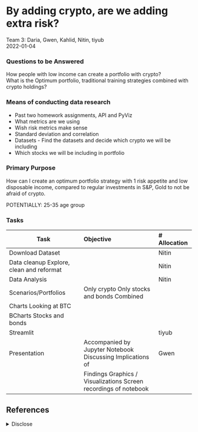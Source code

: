 # By adding crypto, are we adding extra risk?

Team 3: Daria, Gwen, Kahlid, Nitin, tiyub  
2022-01-04

### Questions to be Answered
How people with low income can create a portfolio with crypto?  
What is the Optimum portfolio, traditional training strategies combined with crypto holdings?

### Means of conducting data research
- Past two homework assignments, API and PyViz
- What metrics are we using
- Wish risk metrics make sense
- Standard deviation and correlation
- Datasets - Find the datasets and decide which crypto we will be including
- Which stocks we will be including in portfolio

### Primary Purpose  
How can I create an optimum portfolio strategy with 1 risk appetite and low disposable income, compared to regular investments in S&P, Gold to not be afraid of crypto.  

POTENTIALLY: 25-35 age group

### Tasks
| Task         | Objective | # Allocation |
|--------------|:-----|:-----------|
| Download Dataset | | Nitin |
| Data cleanup Explore, clean and reformat | | Nitin |
| Data Analysis | |  Nitin |
| Scenarios/Portfolios | Only crypto Only stocks and bonds Combined | |
| Charts Looking at BTC | | |
| BCharts Stocks and bonds | | |
| Streamlit | | tiyub |
| Presentation | Accompanied by Jupyter Notebook Discussing Implications of | Gwen |
| | Findings Graphics / Visualizations Screen recordings of notebook | |

## References

<details><summary>Disclose</summary>  

#### Notes  

<sup><a id="ref1">1</a></sup> Installed package of scikit-learn can be accelerated using scikit-learn-intelex.
[More details are available here](https://intel.github.io/scikit-learn-intelex)
<blockquote style="border-left: 0px solid #ccc; color: rgb(88, 166, 255);"><details><summary>from OS command line interface</summary>
<br>
For example:

    $ conda install scikit-learn-intelex
    $ python -m sklearnex my_application.py
</details></blockquote>



<sup><a id="ref2">2</a></sup> Streamlit turns data scripts into shareable web apps in minutes. All in Python. All for free. No front‑end experience required. [streamlit.io](https://streamlit.io)

</details>
